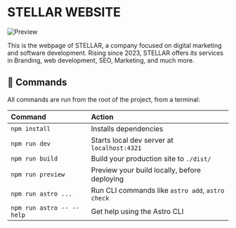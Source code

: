 # STELLAR WEBSITE

![Preview](https://res.cloudinary.com/drwd1wtvt/image/upload/v1721938086/Captura_de_pantalla_2024-07-25_140635_ih380n.png)

This is the webpage of STELLAR, a company focused on digital marketing and software development. Rising since 2023, STELLAR offers its services in Branding, web development, SEO, Marketing, and much more.

## 🧞 Commands

All commands are run from the root of the project, from a terminal:

| Command                   | Action                                           |
| :------------------------ | :----------------------------------------------- |
| `npm install`             | Installs dependencies                            |
| `npm run dev`             | Starts local dev server at `localhost:4321`      |
| `npm run build`           | Build your production site to `./dist/`          |
| `npm run preview`         | Preview your build locally, before deploying     |
| `npm run astro ...`       | Run CLI commands like `astro add`, `astro check` |
| `npm run astro -- --help` | Get help using the Astro CLI                     |

